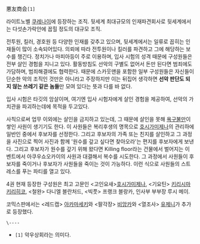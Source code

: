 悪友商会`[1]`

라이트노벨 [쿠레나이](%EC%BF%A0%EB%A0%88%EB%82%98%EC%9D%B4.md)에 등장하는 조직. 뒷세계 최대규모의
인재파견회사로 뒷세계에서는 다섯손가락안에 꼽힐 정도의 대규모 조직.

전투원, 킬러, 경호원 등 다양한 인재를 갖추고 있으며, 뒷세계에서는 일류로 꼽히는 인재들이 많이 소속되어있다. 의뢰에 따라 전투원이나
킬러를 파견하고 그에 해당하는 보수를 챙긴다. 정치가나 마피아등이 주로 이용하며, 입사 시험의 성격 때문에 구성원들은 전부 살인 경험을
지니고 있다. 활동방침도 선악의 구별도 없어서 돈만 된다면 범죄에도 가담하며, 범죄해결에도 협력한다. 때문에 스카웃맨을 포함한 일부
구성원들은 자신들이 단순한 악의 조직인 것만은 아니라고 주장하지만 이는 뒤집어 생각하면 **선악 판단도 되지 않는 쓰레기 같은 놈들**만
모여 있다는 뜻과 다를 바 없다.

입사 시험은 타깃의 암살이며, 여기엔 입사 시험자에게 살인 경험을 제공하여, 선악의 가치관을 파괴하는데에 목적을 두고있다.

사칙으로써 업무 이외에는 살인을 금지하고 있는데, 그 때문에 살인을 못해
[욕구불만](%EC%9A%95%EA%B5%AC%EB%B6%88%EB%A7%8C.md)이 쌓인 사원이 생기기도 한다. 이 사원들은
복리후생의 명목으로 [호시가미제나](%ED%98%B8%EC%8B%9C%EA%B0%80%EB%AF%B8%20%EC%A0%9C%EB%82%98.md)의 관리하에 일반인
중에서 후보자를 선정한다. 그리고 후보자의 가족 또는 친지를 살인하고 그 과정을 사진으로 찍어 사진과 함께 '원수를 갚고 싶다면 찾아오라'는
편지를 후보자에게 보낸다. 그리고 후보자가 원수를 갚기 위해 왔다면 Killing floor라는 건물에서 벌어지는 이벤트에서 아쿠우쇼오카이의
사원과 대결해서 복수를 시도한다. 그 과정에서 사원들이 후보자를 죽이거나 후보자가 사원들을 죽이는 것이 가능하다. 이런 식으로 사원들의
스트레스를 푸는 파티를 열고 있다.

4권 현재 등장한 구성원은 최고 고문인 <고인요새>[호시가미제나](%ED%98%B8%EC%8B%9C%EA%B0%80%EB%AF%B8%20%EC%A0%9C%EB%82%98.md), <기요틴>
[키리시마 키리히코](%ED%82%A4%EB%A6%AC%EC%8B%9C%EB%A7%88%20%ED%82%A4%EB%A6%AC%ED%9E%88%EC%BD%94.md), <철완> 다니엘 블란처드, <빅풋> 프랭크 블랑카, 인사부 부부장 루시 메이.

코믹스판에서는 <레드캡> [아카마세키](%EC%95%84%EC%B9%B4%EB%A7%88%20%EC%84%B8%ED%82%A4.md)와 <팔각장>
[비앙카](%EB%B9%84%EC%95%99%EC%B9%B4.md)와 <열조사>
[유제니](%EC%9C%A0%EC%A0%9C%EB%8B%88.md)가 추가로 등장했다.

`\----`

  * `[1]` 악우상회라는 의미다.


